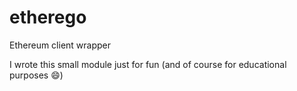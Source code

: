 # etherego
Ethereum client wrapper

I wrote this small module just for fun (and of course for educational purposes 😄)

